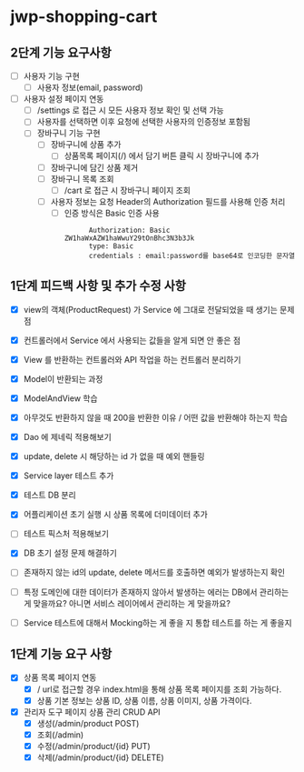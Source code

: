 # jwp-shopping-cart

## 2단계 기능 요구사항
- [ ] 사용자 기능 구현
  - [ ] 사용자 정보(email, password)
- [ ] 사용자 설정 페이지 연동
  - [ ] /settings 로 접근 시 모든 사용자 정보 확인 및 선택 가능
  - [ ] 사용자를 선택하면 이후 요청에 선택한 사용자의 인증정보 포함됨
  - [ ] 장바구니 기능 구현
    - [ ] 장바구니에 상품 추가
      - [ ] 상품목록 페이지(/) 에서 담기 버튼 클릭 시 장바구니에 추가
    - [ ] 장바구니에 담긴 상품 제거
    - [ ] 장바구니 목록 조회
      - [ ] /cart 로 접근 시 장바구니 페이지 조회
    - [ ] 사용자 정보는 요청 Header의 Authorization 필드를 사용해 인증 처리
      - [ ] 인증 방식은 Basic 인증 사용
        ```
              Authorization: Basic ZW1haWxAZW1haWwuY29tOnBhc3N3b3Jk
              type: Basic
              credentials : email:password를 base64로 인코딩한 문자열

## 1단계 피드백 사항 및 추가 수정 사항
- [x] view의 객체(ProductRequest) 가 Service 에 그대로 전달되었을 때 생기는 문제점
- [x] 컨트롤러에서 Service 에서 사용되는 값들을 알게 되면 안 좋은 점
- [x] View 를 반환하는 컨트롤러와 API 작업을 하는 컨트롤러 분리하기
- [x] Model이 반환되는 과정
- [x] ModelAndView 학습
- [x] 아무것도 반환하지 않을 때 200을 반환한 이유 / 어떤 값을 반환해야 하는지 학습
- [x] Dao 에 제네릭 적용해보기
- [x] update, delete 시 해당하는 id 가 없을 때 예외 핸들링
- [x] Service layer 테스트 추가
- [x] 테스트 DB 분리
- [x] 어플리케이션 초기 실행 시 상품 목록에 더미데이터 추가    


- [ ] 테스트 픽스처 적용해보기
- [x] DB 초기 설정 문제 해결하기
- [ ] 존재하지 않는 id의 update, delete 메서드를 호출하면 예외가 발생하는지 확인
- [ ] 특정 도메인에 대한 데이터가 존재하지 않아서 발생하는 에러는 DB에서 관리하는 게 맞을까요? 아니면 서비스 레이어에서 관리하는 게 맞을까요?
- [ ] Service 테스트에 대해서 Mocking하는 게 좋을 지 통합 테스트를 하는 게 좋을지


## 1단계 기능 요구 사항

- [x] 상품 목록 페이지 연동
  - [x] / url로 접근할 경우 index.html을 통해 상품 목록 페이지를 조회 가능하다.
  - [x] 상품 기본 정보는 상품 ID, 상품 이름, 상품 이미지, 상품 가격이다.

- [x] 관리자 도구 페이지 상품 관리 CRUD API
  - [x] 생성(/admin/product POST)
  - [x] 조회(/admin)
  - [x] 수정(/admin/product/{id} PUT)
  - [x] 삭제(/admin/product/{id} DELETE)

